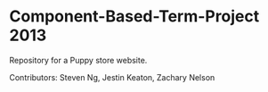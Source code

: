 Component-Based-Term-Project 2013
=================================

Repository for a Puppy store website.

Contributors: Steven Ng, Jestin Keaton, Zachary Nelson
